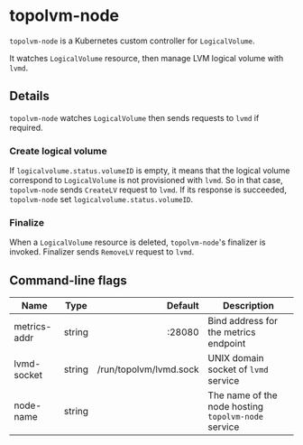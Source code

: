 topolvm-node
============

`topolvm-node` is a Kubernetes custom controller for `LogicalVolume`.

It watches `LogicalVolume` resource, then manage LVM logical volume with `lvmd`.

Details
-------

`topolvm-node` watches `LogicalVolume` then sends requests to `lvmd` if required.

### Create logical volume

If `logicalvolume.status.volumeID` is empty,
it means that the logical volume correspond to `LogicalVolume` is not provisioned with `lvmd`.
So in that case, `topolvm-node` sends `CreateLV` request to `lvmd`.
If its response is succeeded, `topolvm-node` set `logicalvolume.status.volumeID`.

### Finalize

When a `LogicalVolume` resource is deleted, `topolvm-node`'s finalizer is invoked.
Finalizer sends `RemoveLV` request to `lvmd`.

Command-line flags
------------------

| Name         | Type   |                Default | Description                                         |
| ------------ | ------ | ---------------------: | --------------------------------------------------- |
| metrics-addr | string |                 :28080 | Bind address for the metrics endpoint               |
| lvmd-socket  | string | /run/topolvm/lvmd.sock | UNIX domain socket of `lvmd` service                |
| node-name    | string |                        | The name of the node hosting `topolvm-node` service |

